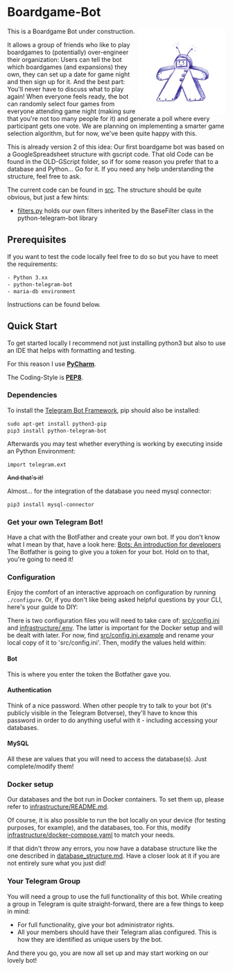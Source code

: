 # Boardgame-Bot

<img align="right" width="200" height="200" src="meeple-bot.png">


This is a Boardgame Bot under construction.

It allows a group of friends who like to play boardgames to (potentially) over-engineer their organization: Users can tell the bot which boardgames (and expansions) they own, they can set up a date for game night and then sign up for it. And the best part: You'll never have to discuss what to play again! When everyone feels ready, the bot can randomly select four games from everyone attending game night (making sure that you're not too many people for it) and generate a poll where every participant gets one vote.
We are planning on implementing a smarter game selection algorithm, but for now, we've been quite happy with this.

This is already version 2 of this idea: Our first boardgame bot was based on a GoogleSpreadsheet structure with gscript code. That old Code can be found in the OLD-GScript folder, so if for some reason you prefer that to a database and Python... Go for it. If you need any help understanding the structure, feel free to ask.

The current code can be found in [src](src/). The structure should be quite obvious, but just a few hints:

* [filters.py](src/filters.py) holds our own filters inherited by the BaseFilter class in the python-telegram-bot library

## Prerequisites

If you want to test the code locally feel free to do so but you have to meet the requirements:

    - Python 3.xx 
    - python-telegram-bot
    - maria-db environment

Instructions can be found below.

## Quick Start 

To get started locally I recommend not just installing python3
but also to use an IDE that helps with formatting and testing.

For this reason I use [**PyCharm**](https://www.jetbrains.com/pycharm/).

The Coding-Style is [**PEP8**](https://www.python.org/dev/peps/pep-0008/).

### Dependencies

To install the [Telegram Bot Framework](https://python-telegram-bot.org/), pip should also be installed:

```shell
sudo apt-get install python3-pip
pip3 install python-telegram-bot
```

Afterwards you may test whether everything is working by executing inside an Python Environment:

``` Shell
import telegram.ext
```

~~And that's it!~~

Almost... for the integration of the database you need mysql connector:
```
pip3 install mysql-connector
```

### Get your own Telegram Bot!

Have a chat with the BotFather and create your own bot. 
If you don't know what I mean by that, have a look here: [Bots: An introduction for developers](https://core.telegram.org/bots#botfather)
The Botfather is going to give you a token for your bot. Hold on to that, you're going to need it!

### Configuration

Enjoy the comfort of an interactive approach on configuration by running ``./configure``.
Or, if you don't like being asked helpful questions by your CLI, here's your guide to DIY:

There is two configuration files you will need to take care of: [src/config.ini](src/config.ini.example) and [infrastructure/.env](infrastructure/.env.example). The latter is important for the Docker setup and will be dealt with later. For now,
find [src/config.ini.example](src/config.ini.example) and rename your local copy of it to 'src/config.ini'. 
Then, modify the values held within:

#### Bot
This is where you enter the token the Botfather gave you.

#### Authentication
Think of a nice password. When other people try to talk to your bot (it's publicly visible in the Telegram Botverse), they'll have to know this password in order to do anything useful with it - including accessing your databases.

#### MySQL
All these are values that you will need to access the database(s). Just complete/modify them!

### Docker setup

Our databases and the bot run in Docker containers. To set them up, please refer to [infrastructure/README.md](infrastructure/README.md). 

Of course, it is also possible to run the bot locally on your device (for testing purposes, for example), and the databases, too. For this, modify [infrastructure/docker-compose.yaml](infrastructure/docker-compose.yaml) to match your needs. 

If that didn't throw any errors, you now have a database structure like the one described in [database_structure.md](database_structure.md).
Have a closer look at it if you are not entirely sure what you just did!


### Your Telegram Group
You will need a group to use the full functionality of this bot. While creating a group in Telegram is quite straight-forward, there are a few things to keep in mind:

* For full functionality, give your bot administrator rights.
* All your members should have their Telegram alias configured. This is how they are identified as unique users by the bot.

And there you go, you are now all set up and may start working on our lovely bot!
